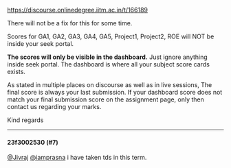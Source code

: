 https://discourse.onlinedegree.iitm.ac.in/t/166189

There will not be a fix for this for some time.</p>
<p>Scores for GA1, GA2, GA3, GA4, GA5, Project1, Project2, ROE will NOT be inside your seek portal.</p>
<p><strong>The scores will only be visible in the dashboard.</strong> Just ignore anything inside seek portal. The dashboard is where all your subject score cards exists.</p>
<p>As stated in multiple places on discourse as well as in live sessions, The final score is always your last submission. If your dashboard score does not match your final submission score on the assignment page, only then contact us regarding your marks.</p>
<p>Kind regards</p><hr>

<h4>23f3002530 (#7)</h4>
<p><a class="mention" href="/u/jivraj">@Jivraj</a> <a class="mention" href="/u/iamprasna">@iamprasna</a>  i have taken tds in this term.